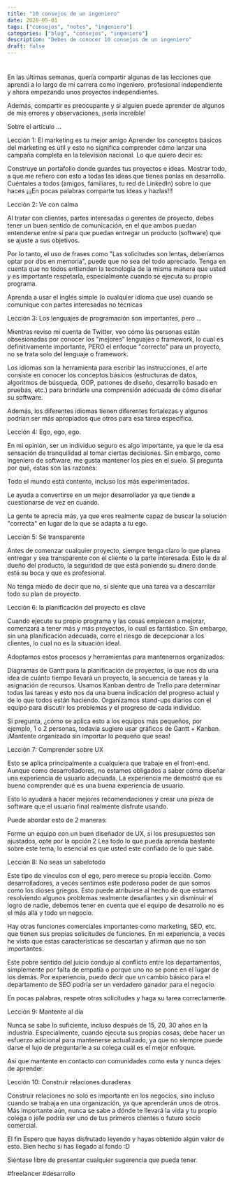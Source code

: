 ```yaml
---
title: "10 consejos de un ingeniero"
date: 2020-05-01
tags: ["consejos", "notes", "ingeniero"]
categories: ["blog", "consejos", "ingeniero"]
description: "Debes de conocer 10 consejos de un ingeniero"
draft: false
---
```


# 
En las últimas semanas, quería compartir algunas de las lecciones que aprendí a lo largo de mi carrera como ingeniero, profesional independiente y ahora empezando unos proyectos independientes.

Además, compartir es preocupante y si alguien puede aprender de algunos de mis errores y observaciones, ¡sería increíble!

Sobre el artículo ...

Lección 1: El marketing es tu mejor amigo
Aprender los conceptos básicos del marketing es útil y esto no significa comprender cómo lanzar una campaña completa en la televisión nacional. Lo que quiero decir es:

Construye un portafolio donde guardes tus proyectos e ideas.
Mostrar todo, a que me refiero con esto a todas las ideas que tienes ponlas en desarrollo.
Cuéntales a todos (amigos, familiares, tu red de LinkedIn) sobre lo que haces
¡¡¡En pocas palabras comparte tus ideas y hazlas!!!

Lección 2: Ve con calma

Al tratar con clientes, partes interesadas o gerentes de proyecto, debes tener un buen sentido de comunicación, en el que ambos puedan entenderse entre sí para que puedan entregar un producto (software) que se ajuste a sus objetivos.

Por lo tanto, el uso de frases como "Las solicitudes son lentas, deberíamos optar por dbs en memoria", puede que no sea del todo apreciado. Tenga en cuenta que no todos entienden la tecnología de la misma manera que usted y es importante respetarla, especialmente cuando se ejecuta su propio programa.

Aprenda a usar el inglés simple (o cualquier idioma que use) cuando se comunique con partes interesadas no técnicas

Lección 3: Los lenguajes de programación son importantes, pero ...

Mientras reviso mi cuenta de Twitter, veo cómo las personas están obsesionadas por conocer los "mejores" lenguajes o framework, lo cual es definitivamente importante, PERO el enfoque "correcto" para un proyecto, no se trata solo del lenguaje o framework.

Los idiomas son la herramienta para escribir las instrucciones, el arte consiste en conocer los conceptos básicos (estructuras de datos, algoritmos de búsqueda, OOP, patrones de diseño, desarrollo basado en pruebas, etc.) para brindarle una comprensión adecuada de cómo diseñar su software.

Además, los diferentes idiomas tienen diferentes fortalezas y algunos podrían ser más apropiados que otros para esa tarea específica.

Lección 4: Ego, ego, ego.

En mi opinión, ser un individuo seguro es algo importante, ya que le da esa sensación de tranquilidad al tomar ciertas decisiones. Sin embargo, como ingeniero de software, me gusta mantener los pies en el suelo. Si pregunta por qué, estas son las razones:

Todo el mundo está contento, incluso los más experimentados.

Le ayuda a convertirse en un mejor desarrollador ya que tiende a cuestionarse de vez en cuando.

La gente te aprecia más, ya que eres realmente capaz de buscar la solución "correcta" en lugar de la que se adapta a tu ego.

Lección 5: Sé transparente

Antes de comenzar cualquier proyecto, siempre tenga claro lo que planea entregar y sea transparente con el cliente o la parte interesada. Esto le da al dueño del producto, la seguridad de que está poniendo su dinero donde está su boca y que es profesional.

No tenga miedo de decir que no, si siente que una tarea va a descarrilar todo su plan de proyecto.

Lección 6: la planificación del proyecto es clave

Cuando ejecute su propio programa y las cosas empiecen a mejorar, comenzará a tener más y más proyectos, lo cual es fantástico. Sin embargo, sin una planificación adecuada, corre el riesgo de decepcionar a los clientes, lo cual no es la situación ideal.

Adoptamos estos procesos y herramientas para mantenernos organizados:

Diagramas de Gantt para la planificación de proyectos, lo que nos da una idea de cuánto tiempo llevará un proyecto, la secuencia de tareas y la asignación de recursos.
Usamos Kanban dentro de Trello para determinar todas las tareas y esto nos da una buena indicación del progreso actual y de lo que todos están haciendo.
Organizamos stand-ups diarios con el equipo para discutir los problemas y el progreso de cada individuo.

Si pregunta, ¿cómo se aplica esto a los equipos más pequeños, por ejemplo, 1 o 2 personas, todavía sugiero usar gráficos de Gantt + Kanban. ¡Mantente organizado sin importar lo pequeño que seas!

Lección 7: Comprender sobre UX

Esto se aplica principalmente a cualquiera que trabaje en el front-end. Aunque como desarrolladores, no estamos obligados a saber cómo diseñar una experiencia de usuario adecuada. La experiencia me demostró que es bueno comprender qué es una buena experiencia de usuario.

Esto lo ayudará a hacer mejores recomendaciones y crear una pieza de software que el usuario final realmente disfrute usando.

Puede abordar esto de 2 maneras:

Forme un equipo con un buen diseñador de UX, si los presupuestos son ajustados, opte por la opción 2
Lea todo lo que pueda aprenda bastante sobre este tema, lo esencial es que usted este confiado de lo que sabe.

Lección 8: No seas un sabelotodo

Este tipo de vínculos con el ego, pero merece su propia lección. Como desarrolladores, a veces sentimos este poderoso poder de que somos como los dioses griegos. Esto puede atribuirse al hecho de que estamos resolviendo algunos problemas realmente desafiantes y sin disminuir el logro de nadie, debemos tener en cuenta que el equipo de desarrollo no es el más allá y todo un negocio.

Hay otras funciones comerciales importantes como marketing, SEO, etc. que tienen sus propias solicitudes de funciones. En mi experiencia, a veces he visto que estas características se descartan y afirman que no son importantes.

Este pobre sentido del juicio condujo al conflicto entre los departamentos, simplemente por falta de empatía o porque uno no se pone en el lugar de los demás. Por experiencia, puedo decir que un cambio básico para el departamento de SEO podría ser un verdadero ganador para el negocio.

En pocas palabras, respete otras solicitudes y haga su tarea correctamente.

Lección 9: Mantente al día

Nunca se sabe lo suficiente, incluso después de 15, 20, 30 años en la industria. Especialmente, cuando ejecuta sus propias cosas, debe hacer un esfuerzo adicional para mantenerse actualizado, ya que no siempre puede darse el lujo de preguntarle a su colega cuál es el mejor enfoque.

Así que mantente en contacto con comunidades como esta y nunca dejes de aprender.

Lección 10: Construir relaciones duraderas

Construir relaciones no solo es importante en los negocios, sino incluso cuando se trabaja en una organización, ya que aprenderán unos de otros. Más importante aún, nunca se sabe a dónde te llevará la vida y tu propio colega o jefe podría ser uno de tus primeros clientes o futuro socio comercial.

El fin
Espero que hayas disfrutado leyendo y hayas obtenido algún valor de esto. Bien hecho si has llegado al fondo :D

Siéntase libre de presentar cualquier sugerencia que pueda tener.


#freelancer #desarrollo


